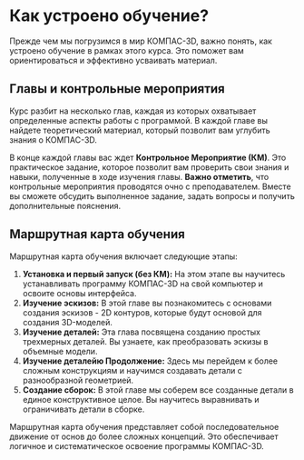 # Как устроено обучение?

Прежде чем мы погрузимся в мир КОМПАС-3D, важно понять, как устроено обучение в рамках этого курса. Это поможет вам ориентироваться и эффективно усваивать материал.

## Главы и контрольные мероприятия

Курс разбит на несколько глав, каждая из которых охватывает определенные аспекты работы с программой. В каждой главе вы найдете теоретический материал, который позволит вам углубить знания о КОМПАС-3D.

В конце каждой главы вас ждет **Контрольное Мероприятие (КМ)**. Это практическое задание, которое позволит вам проверить свои знания и навыки, полученные в ходе изучения главы. **Важно отметить**, что контрольные мероприятия проводятся очно с преподавателем. Вместе вы сможете обсудить выполненное задание, задать вопросы и получить дополнительные пояснения.

## Маршрутная карта обучения

Маршрутная карта обучения включает следующие этапы:

1. **Установка и первый запуск (без КМ):** На этом этапе вы научитесь устанавливать программу КОМПАС-3D на свой компьютер и освоите основы интерфейса.
2. **Изучение эскизов:** В этой главе вы познакомитесь с основами создания эскизов - 2D контуров, которые будут основой для создания 3D-моделей.
3. **Изучение деталей:** Эта глава посвящена созданию простых трехмерных деталей. Вы узнаете, как преобразовать эскизы в объемные модели.
4. **Изучение деталейю Продолжение:** Здесь мы перейдем к более сложным конструкциям и научимся создавать детали с разнообразной геометрией.
5. **Создание сборок:** В этой главе мы соберем все созданные детали в единое конструктивное целое. Вы научитесь выравнивать и ограничивать детали в сборке.

Маршрутная карта обучения представляет собой последовательное движение от основ до более сложных концепций. Это обеспечивает логичное и систематическое освоение программы КОМПАС-3D.
